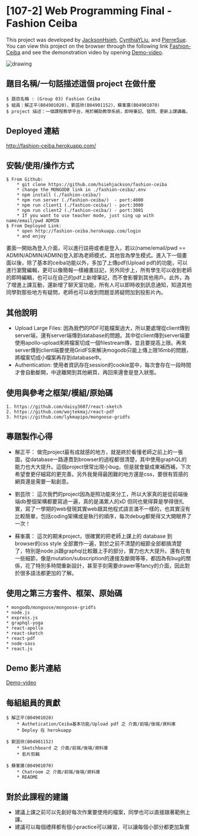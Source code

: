 # [107-2] Web Programming Final - Fashion Ceiba
This project was developed by [JacksonHsieh](https://github.com/hsiehjackson), [CynthiaYLiu](https://github.com/CynthiaYLiu), and [PierreSue](https://github.com/PierreSu). You can view this project on the browser through the following link [Fashion-Ceiba](http://fashion-ceiba.herokuapp.com/login) and see the demonstration video by opening [Demo-video](TODO放連結).

<img src="https://i.imgur.com/s3AY3au.jpg" alt="drawing"/> 

## 題目名稱/一句話描述這個 project 在做什麼
```
$ 題目名稱 : (Group 03) Fashion Ceiba
$ 組員：解正平(B04901020)、劉芸欣(B04901152)、蘇峯廣(B04901070)
$ project 描述：一個課程教學平台，用於輔助教學系統，即時筆記、發問、更新上課講義。
```
## Deployed 連結
http://fashion-ceiba.herokuapp.com/

## 安裝/使用/操作方式
```
$ From Github:
    * git clone https://github.com/hsiehjackson/fashion-ceiba
    * change the MONGODB link in ./fashion-ceiba/.env
    * npm install (./fashion-ceiba/)
    * npm run server (./fashion-ceiba/)  - port:4000
    * npm run client1 (./fashion-ceiba/) - port:3000
    * npm run client2 (./fashion-ceiba/) - port:3001
    * If you want to use teacher mode, just sing up with name/email/pwd ADMIN
$ From Deployed Link:
    * open http://fashion-ceiba.herokuapp.com/login
    * and enjoy
```
畫面一開始為登入介面，可以進行註冊或者是登入，若以(name/email/pwd == ADMIN/ADMIN/ADMIN)登入即為老師模式，其他皆為學生模式。進入下一個畫面以後，除了基本的ceiba功能以外，多加了上傳pdf(Upload pdf)的功能，可以進行瀏覽編輯，更可以像簡報一樣繪畫註記，另外同步上，所有學生可以收到老師的即時編輯，也可以在自己的pdf上新增筆記，而不會影響到其他用戶。此外，為了增進上課互動，還新增了聊天室功能，所有人可以即時收到訊息通知，知道其他同學對那些地方有疑問，老師也可以收到問題並將疑問加到投影片內。


## 其他說明
* Upload Large Files:
因為我們的PDF可能檔案過大，所以要處理從client傳到server端，還有server端傳到database的問題。其中從client傳到server端要使用apollo-upload來將檔案切成一個filestream傳，並且要提高上限。再來server傳到client端要使用GridFS來解決mogodb只能上傳上限16mb的問題，將檔案切成小檔案再存到database中。
* Authentication:
使用者資訊存在session的cookie當中，每次會存在一段時間才會自動斷開，中途離開到其他網頁，再回來還會是登入狀態。

## 使用與參考之框架/模組/原始碼
```
1. https://github.com/daisy3607/react-sketch
2. https://github.com/wojtekmaj/react-pdf
3. https://github.com/lykmapipo/mongoose-gridfs
```
## 專題製作心得
* 解正平：
做完project最有成就感的地方，就是終於看懂老師之前上的一張圖，從database一路連貫到browser的過程都很清楚，其中使用graphQL的能力也大大提升。這個project很常出現小bug，但是就會變成東補西補，下次希望會更仔細寫的更完善。另外我覺得最困難的地方還是css，要很有質感的網頁還是需要一點創意。

* 劉芸欣：
這次我們的project因為是照功能來分工，所以大家真的是從前端後端db整個架構都要寫過一遍，真的是滿累人的xD 但同也覺得算是學得很扎實，寫了一學期的web發現其實web跟其他程式語言滿不一樣的，也其實沒有比較簡單，包括coding架構或是執行的順序，每次debug都覺得又大開眼界了一次！

* 蘇峯廣：
這次的期末project，很確實的把老師上課上的 database 到 browser的css style 全部實作一遍，對於之前不清楚的細節全部都搞清楚了，特別是node.js跟graphql比較難上手的部分，實力也大大提升。還有在有一些細節，像是mutation/subscription的連接及斷開等等，都因為有bug的關係，花了特別多時間重新設計，甚至手刻需要drawer等fancy的介面，因此對於很多語法都更加的了解。

## 使用之第三方套件、框架、原始碼
```
* mongodb/mongoose/mongoose-gridfs
* node.js
* express.js
* graphql-yoga
* react-apollo
* react-sketch
* react-pdf
* node-sass
* react.js
```
## Demo 影片連結
[Demo-video](TODO放連結)

## 每組組員的貢獻
```
$ 解正平(B04901020)
    * Authetication/Ceiba基本功能/Upload pdf 之 介面/前端/後端/資料庫
    * Deploy 在 herokuapp

$ 劉芸欣(B04901152)
    * Sketchboard 之 介面/前端/後端/資料庫
    * 影片剪輯

$ 蘇峯廣(B04901070)
    * Chatroom 之 介面/前端/後端/資料庫
    * README
```

## 對於此課程的建議
* 建議上課之前可以先創好每次作業要使用的檔案，同學也可以直接跟著範例上課。
* 建議可以每個禮拜都有個小practice可以練習，可以讓每個小部分都更加紮實
